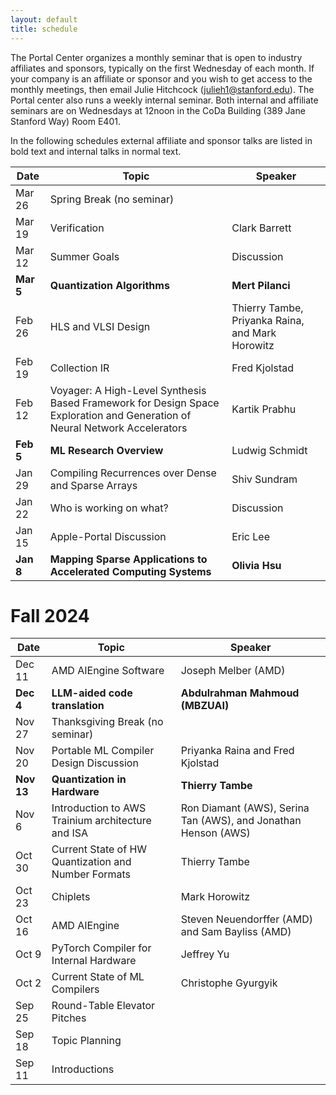 ```yaml
---
layout: default
title: schedule
---
```


The Portal Center organizes a monthly seminar that is open to industry affiliates and sponsors, typically on the first Wednesday of each month. If your company is an affiliate or sponsor and you wish to get access to the monthly meetings, then email Julie Hitchcock (julieh1@stanford.edu). The Portal center also runs a weekly internal seminar. Both internal and affiliate seminars are on Wednesdays at 12noon in the CoDa Building (389 Jane Stanford Way) Room E401.

In the following schedules external affiliate and sponsor talks are listed in bold text and internal talks in normal text.

| Date | Topic | Speaker |
| ---- | ----- | ------- |
| Mar 26 | Spring Break (no seminar) ||
| Mar 19 | Verification | Clark Barrett |
| Mar 12 | Summer Goals | Discussion |
| **Mar 5** | **Quantization Algorithms** | **Mert Pilanci**|
| Feb 26 | HLS and VLSI Design | Thierry Tambe, Priyanka Raina, and Mark Horowitz |
| Feb 19 | Collection IR | Fred Kjolstad |
| Feb 12 | Voyager: A High-Level Synthesis Based Framework for Design Space Exploration and Generation of Neural Network Accelerators | Kartik Prabhu |
| **Feb 5** | **ML Research Overview** | Ludwig Schmidt |
| Jan 29 | Compiling Recurrences over Dense and Sparse Arrays | Shiv Sundram |
| Jan 22 | Who is working on what? | Discussion |
| Jan 15 | Apple-Portal Discussion | Eric Lee |
| **Jan 8** | **Mapping Sparse Applications to Accelerated Computing Systems** | **Olivia Hsu** |

# Fall 2024

| Date | Topic | Speaker |
| ---- | ----- | ------- |
| Dec 11 | AMD AIEngine Software | Joseph Melber (AMD) |
| **Dec 4** | **LLM-aided code translation** | **Abdulrahman Mahmoud (MBZUAI)** |
| Nov 27 | Thanksgiving Break (no seminar) | |
| Nov 20 | Portable ML Compiler Design Discussion | Priyanka Raina and Fred Kjolstad |  |
| **Nov 13** | **Quantization in Hardware** | **Thierry Tambe** |
| Nov 6 | Introduction to AWS Trainium architecture and ISA | Ron Diamant (AWS), Serina Tan (AWS), and Jonathan Henson (AWS) |
| Oct 30 | Current State of HW Quantization and Number Formats | Thierry Tambe |
| Oct 23 | Chiplets | Mark Horowitz |
| Oct 16 | AMD AIEngine | Steven Neuendorffer (AMD) and Sam Bayliss (AMD) |
| Oct 9 | PyTorch Compiler for Internal Hardware | Jeffrey Yu |
| Oct 2 | Current State of ML Compilers | Christophe Gyurgyik |
| Sep 25 | Round-Table Elevator Pitches | |
| Sep 18 | Topic Planning | |
| Sep 11 | Introductions | |

